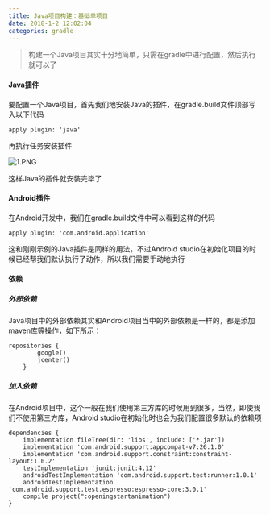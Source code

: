 ```yaml
---
title: Java项目构建：基础单项目
date: 2018-1-2 12:02:04
categories: gradle
---
```


> 构建一个Java项目其实十分地简单，只需在gradle中进行配置，然后执行就可以了

#### Java插件

要配置一个Java项目，首先我们地安装Java的插件，在gradle.build文件顶部写入以下代码
```
apply plugin: 'java'
```

再执行任务安装插件

![1.PNG](https://i.loli.net/2018/01/11/5a56cbdd03d25.png)

这样Java的插件就安装完毕了

#### Android插件

在Android开发中，我们在gradle.build文件中可以看到这样的代码

```
apply plugin: 'com.android.application'
```

这和刚刚示例的Java插件是同样的用法，不过Android studio在初始化项目的时候已经帮我们默认执行了动作，所以我们需要手动地执行

#### 依赖

##### 外部依赖
Java项目中的外部依赖其实和Android项目当中的外部依赖是一样的，都是添加maven库等操作，如下所示：

```
repositories {
        google()
        jcenter()
    }
```

##### 加入依赖

在Android项目中，这个一般在我们使用第三方库的时候用到很多，当然，即使我们不使用第三方库，Android studio在初始化时也会为我们配置很多默认的依赖项

```
dependencies {
    implementation fileTree(dir: 'libs', include: ['*.jar'])
    implementation 'com.android.support:appcompat-v7:26.1.0'
    implementation 'com.android.support.constraint:constraint-layout:1.0.2'
    testImplementation 'junit:junit:4.12'
    androidTestImplementation 'com.android.support.test:runner:1.0.1'
    androidTestImplementation 'com.android.support.test.espresso:espresso-core:3.0.1'
    compile project(":openingstartanimation")
}
```
